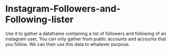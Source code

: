 # Instagram-Followers-and-Following-lister
Use it to gather a dataframe containing a list of followers and following of an instagram user, You can only gather from public accounts and accounts that you follow. We can then use this data to whatever purpose.
